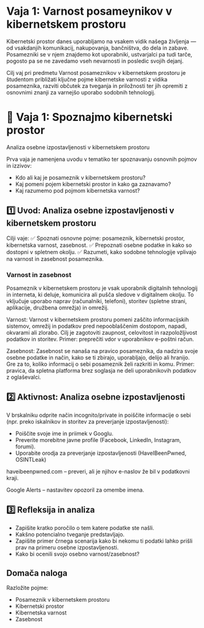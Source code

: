 # Vaja 1: Varnost posameynikov v kibernetskem prostoru

Kibernetski prostor danes uporabljamo na vsakem vidik našega življenja — od vsakdanjih komunikacij, nakupovanja, bančništva, do dela in zabave. Posamezniki se v njem znajdemo kot uporabniki, ustvarjalci pa tudi tarče, pogosto pa se ne zavedamo vseh nevarnosti in posledic svojih dejanj.

Cilj vaj pri predmetu Varnost posameznikov v kibernetskem prostoru je študentom približati ključne pojme kibernetske varnosti z vidika posameznika, razviti občutek za tveganja in priložnosti ter jih opremiti z osnovnimi znanji za varnejšo uporabo sodobnih tehnologij.

# 🧪 Vaja 1: Spoznajmo kibernetski prostor

Analiza osebne izpostavljenosti v kibernetskem prostoru

Prva vaja je namenjena uvodu v tematiko ter spoznavanju osnovnih pojmov in izzivov:

- Kdo ali kaj je posameznik v kibernetskem prostoru?
- Kaj pomeni pojem kibernetski prostor in kako ga zaznavamo?
- Kaj razumemo pod pojmom kibernetska varnost?

## 1️⃣ Uvod: Analiza osebne izpostavljenosti v kibernetskem prostoru

Cilji vaje:
✅ Spoznati osnovne pojme: posameznik, kibernetski prostor, kibernetska varnost, zasebnost.
✅ Prepoznati osebne podatke in kako so dostopni v spletnem okolju.
✅ Razumeti, kako sodobne tehnologije vplivajo na varnost in zasebnost posameznika.

### Varnost in zasebnost

Posameznik v kibernetskem prostoru je vsak uporabnik digitalnih tehnologij in interneta, ki deluje, komunicira ali pušča sledove v digitalnem okolju. To vključuje uporabo naprav (računalniki, telefoni), storitev (spletne strani, aplikacije, družbena omrežja) in omrežij.

Varnost:
Varnost v kibernetskem prostoru pomeni zaščito informacijskih sistemov, omrežij in podatkov pred nepooblaščenim dostopom, napadi, okvarami ali zlorabo. Cilj je zagotoviti zaupnost, celovitost in razpoložljivost podatkov in storitev.
Primer: preprečiti vdor v uporabnikov e-poštni račun.

Zasebnost:
Zasebnost se nanaša na pravico posameznika, da nadzira svoje osebne podatke in način, kako se ti zbirajo, uporabljajo, delijo ali hranijo. Gre za to, koliko informacij o sebi posameznik želi razkriti in komu.
Primer: pravica, da spletna platforma brez soglasja ne deli uporabnikovih podatkov z oglaševalci.

## 2️⃣ Aktivnost: Analiza osebne izpostavljenosti

V brskalniku odprite način incognito/private in poiščite informacije o sebi (npr. preko iskalnikov in storitev za preverjanje izpostavljenosti):
- Poiščite svoje ime in priimek v Googlu.
- Preverite morebitne javne profile (Facebook, LinkedIn, Instagram, forumi).
- Uporabite orodja za preverjanje izpostavljenosti (HaveIBeenPwned, OSINTLeak)

haveibeenpwned.com – preveri, ali je njihov e-naslov že bil v podatkovni kraji.

Google Alerts – nastavitev opozoril za omembe imena.

## 3️⃣ Refleksija in analiza

- Zapišite kratko poročilo o tem katere podatke ste našli.
- Kakšno potencialno tveganje predstavljajo. 
- Zapišite primer črnega scenarija kako bi nekomu ti podatki lahko prišli prav na primeru osebne izpostavljenosti. 
- Kako bi ocenili svojo osebno varnost/zasebnost?

## Domača naloga

Razložite pojme:
- Posameznik v kibernetskem prostoru
- Kibernetski prostor
- Kibernetska varnost
- Zasebnost